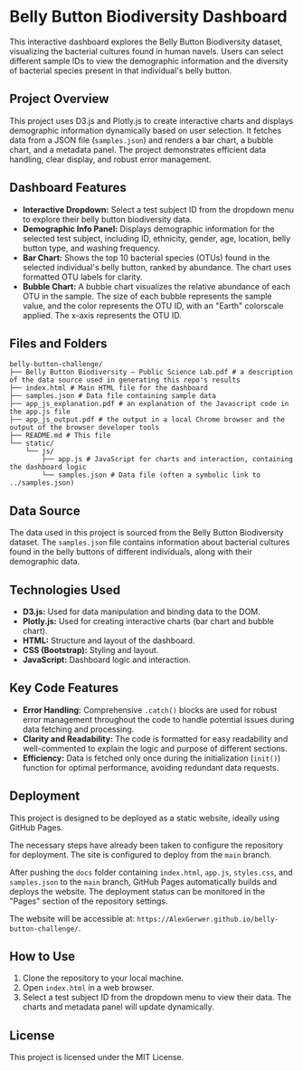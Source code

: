# Belly Button Biodiversity Dashboard

This interactive dashboard explores the Belly Button Biodiversity dataset, visualizing the bacterial cultures found in human navels.  Users can select different sample IDs to view the demographic information and the diversity of bacterial species present in that individual's belly button.

## Project Overview

This project uses D3.js and Plotly.js to create interactive charts and displays demographic information dynamically based on user selection. It fetches data from a JSON file (`samples.json`) and renders a bar chart, a bubble chart, and a metadata panel.  The project demonstrates efficient data handling, clear display, and robust error management.


## Dashboard Features

* **Interactive Dropdown:** Select a test subject ID from the dropdown menu to explore their belly button biodiversity data.
* **Demographic Info Panel:** Displays demographic information for the selected test subject, including ID, ethnicity, gender, age, location, belly button type, and washing frequency.
* **Bar Chart:** Shows the top 10 bacterial species (OTUs) found in the selected individual's belly button, ranked by abundance.  The chart uses formatted OTU labels for clarity.
* **Bubble Chart:**  A bubble chart visualizes the relative abundance of each OTU in the sample.  The size of each bubble represents the sample value, and the color represents the OTU ID, with an "Earth" colorscale applied.  The x-axis represents the OTU ID.

## Files and Folders
```text
belly-button-challenge/
├── Belly Button Biodiversity – Public Science Lab.pdf # a description of the data source used in generating this repo's results
├── index.html # Main HTML file for the dashboard
├── samples.json # Data file containing sample data
├── app_js_explanation.pdf # an explanation of the Javascript code in the app.js file
├── app_js_output.pdf # the output in a local Chrome browser and the output of the browser developer tools
├── README.md # This file
└── static/
    └── js/
        ├── app.js # JavaScript for charts and interaction, containing the dashboard logic
        └── samples.json # Data file (often a symbolic link to ../samples.json)
```

## Data Source

The data used in this project is sourced from the Belly Button Biodiversity dataset.  The `samples.json` file contains information about bacterial cultures found in the belly buttons of different individuals, along with their demographic data.

## Technologies Used

* **D3.js:**  Used for data manipulation and binding data to the DOM.
* **Plotly.js:** Used for creating interactive charts (bar chart and bubble chart).
* **HTML:**  Structure and layout of the dashboard.
* **CSS (Bootstrap):** Styling and layout.
* **JavaScript:**  Dashboard logic and interaction.

## Key Code Features

* **Error Handling:** Comprehensive `.catch()` blocks are used for robust error management throughout the code to handle potential issues during data fetching and processing.
* **Clarity and Readability:**  The code is formatted for easy readability and well-commented to explain the logic and purpose of different sections.
* **Efficiency:** Data is fetched only once during the initialization (`init()`) function for optimal performance, avoiding redundant data requests.

## Deployment

This project is designed to be deployed as a static website, ideally using GitHub Pages. 

The necessary steps have already been taken to configure the repository for deployment.  The site is configured to deploy from the `main` branch.

After pushing the `docs` folder containing `index.html`, `app.js`, `styles.css`, and `samples.json` to the `main` branch, GitHub Pages automatically builds and deploys the website. The deployment status can be monitored in the "Pages" section of the repository settings.

The website will be accessible at: `https://AlexGerwer.github.io/belly-button-challenge/`.

## How to Use

1. Clone the repository to your local machine.
2. Open `index.html` in a web browser.
3. Select a test subject ID from the dropdown menu to view their data. The charts and metadata panel will update dynamically.



## License

This project is licensed under the MIT License.
